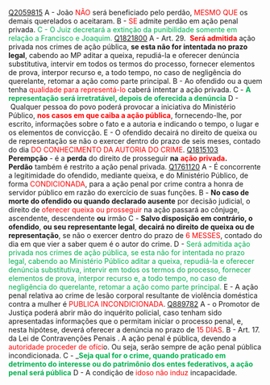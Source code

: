 [Q2059815](https://www.qconcursos.com/questoes-militares/questoes/be88dfa5-9f)
A - João<span style="color:rgb(255, 0, 0)"> NÃO</span> será beneficiado pelo perdão, <span style="color:rgb(255, 0, 0)">MESMO QUE</span> os demais querelados o aceitaram.
B - <span style="color:rgb(255, 0, 0)">SE</span> admite perdão em ação penal privada.
<span style="color:rgb(0, 176, 80)">C - O Juiz decretará a extinção da punibilidade somente em relação a Francisco e Joaquim.</span> 
[Q1821800](https://www.qconcursos.com/questoes-militares/questoes/1a418672-1e)
A - Art. 29.  **<span style="color:rgb(255, 0, 0)">Será admitida</span>** ação privada nos crimes de ação pública, **se esta não for intentada no prazo legal**, cabendo ao MP aditar a queixa, repudiá-la e oferecer denúncia substitutiva, intervir em todos os termos do processo, fornecer elementos de prova, interpor recurso e, a todo tempo, no caso de negligência do querelante, retomar a ação como parte principal.
B - Ao ofendido ou a quem tenha <span style="color:rgb(255, 0, 0)">qualidade para representá-lo</span> caberá intentar a ação privada.
C - **<span style="color:rgb(0, 176, 80)">A representação será irretratável, depois de oferecida a denúncia</span>**
D -  Qualquer pessoa do povo poderá provocar a iniciativa do Ministério Público, **<span style="color:rgb(255, 0, 0)">nos casos em que caiba a ação pública</span>**, fornecendo-lhe, por escrito, informações sobre o fato e a autoria e indicando o tempo, o lugar e os elementos de convicção.
E - O ofendido decairá no direito de queixa ou de representação se não o exercer dentro do prazo de seis meses, contado do dia <span style="color:rgb(255, 0, 0)">DO CONHECIMENTO DA AUTORIA DO CRIME</span>.
[Q1815103](https://www.qconcursos.com/questoes-militares/questoes/b2681977-16)
**Perempção** - é a **perda** do direito de prosseguir **na** **<span style="color:rgb(255, 0, 0)">ação privada</span>.**
**Perdão** também é restrito a ação penal privada.
[Q1761120](https://www.qconcursos.com/questoes-militares/questoes/4747ea15-d8)
A - É concorrente a legitimidade do ofendido, mediante queixa, e do Ministério Público, de forma <span style="color:rgb(255, 0, 0)">CONDICIONADA</span>, para a ação penal por crime contra a honra de servidor público em razão do exercício de suas funções.
B - **No caso de morte do ofendido ou quando declarado ausente** por decisão judicial, o direito de <span style="color:rgb(255, 0, 0)">oferecer queixa ou prosseguir</span> na ação passará ao cônjuge, ascendente, descendente **ou** irmão
C - **Salvo disposição em contrário, o ofendido**, **ou seu representante legal**, **decairá no direito de queixa ou de representação**, se não o exercer dentro do prazo de <span style="color:rgb(255, 0, 0)">6 MESSES</span>, contado do dia em que vier a saber quem é o autor do crime.
D - <span style="color:rgb(0, 176, 80)">Será admitida ação privada nos crimes de ação pública, se esta não for intentada no prazo legal, cabendo ao Ministério Público aditar a queixa, repudiá-la e oferecer denúncia substitutiva, intervir em todos os termos do processo, fornecer elementos de prova, interpor recurso e, a todo tempo, no caso de negligência do querelante, retomar a ação como parte principal.</span> 
E - A ação penal relativa ao crime de lesão corporal resultante de violência doméstica contra a mulher é <span style="color:rgb(255, 0, 0)">PUBLICA INCONDICIONADA</span>.
[Q889782](https://www.qconcursos.com/questoes-militares/questoes/f7dd436d-4f)
A - o Promotor de Justiça poderá abrir mão do inquérito policial, caso tenham sido apresentadas informações que o permitam iniciar o processo penal, e, nesta hipótese, deverá oferecer a denúncia no prazo de <span style="color:rgb(255, 0, 0)">15 DIAS</span>.
B - Art. 17. da Lei de Contravenções Penais . A ação penal é pública, devendo a <span style="color:rgb(255, 0, 0)">autoridade proceder de ofíci</span>o. Ou seja, serão sempre de ação penal pública incondicionada.
C - _**<span style="color:rgb(0, 176, 80)">Seja qual for o crime, quando praticado em detrimento do interesse ou do patrimônio dos entes federativos, a ação penal será pública</span>**
D - A condição de <span style="color:rgb(255, 0, 0)">idoso não induz</span> incapacidade.
